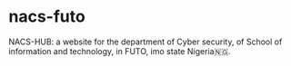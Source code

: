 # nacs-futo
NACS-HUB:  a website for the department of Cyber security, of School of information and technology, in FUTO, imo state Nigeria🇳🇬.
